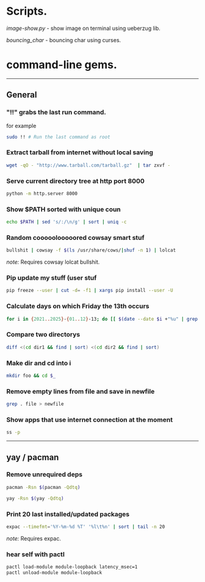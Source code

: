 # Scripts.  
*image-show.py* - show image on terminal using ueberzug lib.

*bouncing_char* - bouncing char using curses.

# command-line gems.  
---

## General

### "!!" grabs the last run command.
for example  
```sh
sudo !! # Run the last command as root
```

### Extract tarball from internet without local saving
```sh
wget -qO - "http://www.tarball.com/tarball.gz"  | tar zxvf -
```

### Serve current directory tree at http port 8000
```sh
python -m http.server 8000
```

### Show $PATH sorted with unique coun
```sh
echo $PATH | sed 's/:/\n/g' | sort | uniq -c
```
### Random cooooolooooored cowsay smart stuf

```sh
bullshit | cowsay -f $(ls /usr/share/cows/|shuf -n 1) | lolcat
```
*note:* Requires cowsay lolcat bullshit.

### Pip update my stuff (user stuf
```sh
pip freeze --user | cut -d= -f1 | xargs pip install --user -U
```

### Calculate days on which Friday the 13th occurs
```sh
for i in {2021..2025}-{01..12}-13; do [[ $(date --date $i +"%u" | grep 5) != 5 ]] || echo "$i Friday the 13th"; done
```

### Compare two directorys
```sh
diff <(cd dir1 && find | sort) <(cd dir2 && find | sort)
```
 
### Make dir and cd into i
```sh
mkdir foo && cd $_
```

### Remove empty lines from file and save in newfile
```sh
grep . file > newfile
```

### Show apps that use internet connection at the moment
```sh
ss -p
```
---
## yay / pacman
### Remove unrequired deps
```sh
pacman -Rsn $(pacman -Qdtq)
```
```sh
yay -Rsn $(yay -Qdtq)
```

### Print 20 last installed/updated packages
```sh
expac --timefmt='%Y-%m-%d %T' '%l\t%n' | sort | tail -n 20
```
*note:* Requires expac.  


### hear self with pactl
```sh 
pactl load-module module-loopback latency_msec=1
pactl unload-module module-loopback
```
